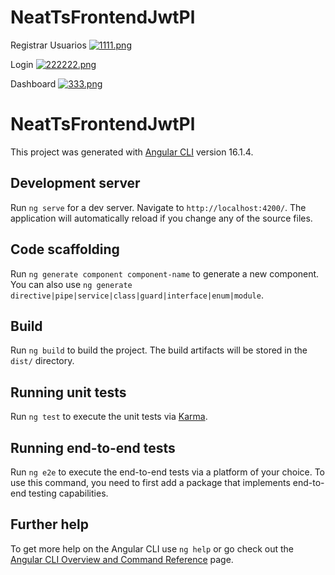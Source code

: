# NeatTsFrontendJwtPl 

Registrar Usuarios
[![1111.png](https://i.postimg.cc/MKdrCFSv/1111.png)](https://postimg.cc/HV8253jg)

Login
[![222222.png](https://i.postimg.cc/cLC50BxT/222222.png)](https://postimg.cc/pmNBB8nn)

Dashboard
[![333.png](https://i.postimg.cc/Pq838f8w/333.png)](https://postimg.cc/WDT6Bv8N)

# NeatTsFrontendJwtPl

This project was generated with [Angular CLI](https://github.com/angular/angular-cli) version 16.1.4.

## Development server

Run `ng serve` for a dev server. Navigate to `http://localhost:4200/`. The application will automatically reload if you change any of the source files.

## Code scaffolding

Run `ng generate component component-name` to generate a new component. You can also use `ng generate directive|pipe|service|class|guard|interface|enum|module`.

## Build

Run `ng build` to build the project. The build artifacts will be stored in the `dist/` directory.

## Running unit tests

Run `ng test` to execute the unit tests via [Karma](https://karma-runner.github.io).

## Running end-to-end tests

Run `ng e2e` to execute the end-to-end tests via a platform of your choice. To use this command, you need to first add a package that implements end-to-end testing capabilities.

## Further help

To get more help on the Angular CLI use `ng help` or go check out the [Angular CLI Overview and Command Reference](https://angular.io/cli) page.
